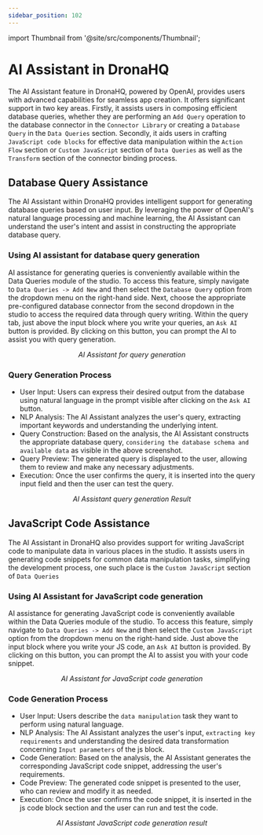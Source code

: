 ```yaml
---
sidebar_position: 102
---
```


import Thumbnail from '@site/src/components/Thumbnail';

# AI Assistant in DronaHQ

The AI Assistant feature in DronaHQ, powered by OpenAI, provides users with advanced capabilities for seamless app creation. It offers significant support in two key areas. Firstly, it assists users in composing efficient database queries, whether they are performing an `Add Query` operation to the database connector in the `Connector Library` or creating a `Database Query` in the `Data Queries` section. Secondly, it aids users in crafting `JavaScript code blocks` for effective data manipulation within the `Action Flow` section or `Custom JavaScript` section of `Data Queries` as well as the `Transform` section of the connector binding process.

## Database Query Assistance
The AI Assistant within DronaHQ provides intelligent support for generating database queries based on user input. By leveraging the power of OpenAI's natural language processing and machine learning, the AI Assistant can understand the user's intent and assist in constructing the appropriate database query.

### Using AI assistant for database query generation

AI assistance for generating queries is conveniently available within the Data Queries module of the studio. To access this feature, simply navigate to `Data Queries -> Add New` and then select the `Database Query` option from the dropdown menu on the right-hand side. Next, choose the appropriate pre-configured database connector from the second dropdown in the studio to access the required data through query writing. Within the query tab, just above the input block where you write your queries, an `Ask AI` button is provided. By clicking on this button, you can prompt the AI to assist you with query generation.

<figure>
  <Thumbnail src="/img/dronahq-ai/ai-assist-in-dronahq/ai-assistant-query-generation.png" alt="AI Assistant for query generation" width='100%'/>
  <figcaption align = "center"><i>AI Assistant for query generation</i></figcaption>
</figure>

### Query Generation Process
- User Input: Users can express their desired output from the database using natural language in the prompt visible after clicking on the `Ask AI` button.
- NLP Analysis: The AI Assistant analyzes the user's query, extracting important keywords and understanding the underlying intent.
- Query Construction: Based on the analysis, the AI Assistant constructs the appropriate database query, `considering the database schema and available data` as visible in the above screenshot.
- Query Preview: The generated query is displayed to the user, allowing them to review and make any necessary adjustments.
- Execution: Once the user confirms the query, it is inserted into the query input field and then the user can test the query.

<figure>
  <Thumbnail src="/img/dronahq-ai/ai-assist-in-dronahq/ai-assistant-query-generation-result.png" alt="AI Assistant query generation Result" width='100%'/>
  <figcaption align = "center"><i>AI Assistant query generation Result</i></figcaption>
</figure>

## JavaScript Code Assistance
The AI Assistant in DronaHQ also provides support for writing JavaScript code to manipulate data in various places in the studio. It assists users in generating code snippets for common data manipulation tasks, simplifying the development process, one such place is the `Custom JavaScript` section of `Data Queries`

### Using AI Assistant for JavaScript code generation

AI assistance for generating JavaScript code is conveniently available within the Data Queries module of the studio. To access this feature, simply navigate to `Data Queries -> Add New` and then select the `Custom JavaScript` option from the dropdown menu on the right-hand side. Just above the input block where you write your JS code, an `Ask AI` button is provided. By clicking on this button, you can prompt the AI to assist you with your code snippet.

<figure>
  <Thumbnail src="/img/dronahq-ai/ai-assist-in-dronahq/ai-assistant-java-script.png" alt="AI Assistant for JavaScript code generation" width='100%'/>
  <figcaption align = "center"><i>AI Assistant for JavaScript code generation</i></figcaption>
</figure>

### Code Generation Process
- User Input: Users describe the `data manipulation` task they want to perform using natural language.
- NLP Analysis: The AI Assistant analyzes the user's input, `extracting key requirements` and understanding the desired data transformation concerning `Input parameters` of the js block.
- Code Generation: Based on the analysis, the AI Assistant generates the corresponding JavaScript code snippet, addressing the user's requirements.
- Code Preview: The generated code snippet is presented to the user, who can review and modify it as needed.
- Execution: Once the user confirms the code snippet, it is inserted in the js code block section and the user can run and test the code.

<figure>
  <Thumbnail src="/img/dronahq-ai/ai-assist-in-dronahq/ai-assistant-javascript-result.png" alt="AI Assistant JavaScript code generation result" width='100%'/>
  <figcaption align = "center"><i>AI Assistant JavaScript code generation result</i></figcaption>
</figure>